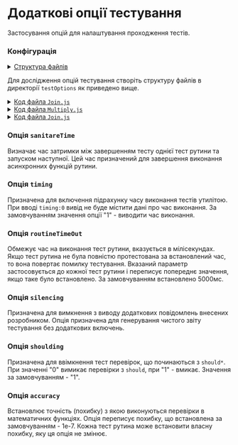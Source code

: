 # Додаткові опції тестування

Застосування опцій для налаштування проходження тестів.

### Конфігурація 

<details>
  <summary><u>Структура файлів</u></summary>

```
testOptions
     ├── Join.js
     ├── Join.test.js
     ├── Multiply.js
     ├── Multiply.test.js
     ├── Sum.js
     ├── Sum.test.js
     └── package.json

```

</details>

Для дослідження опцій тестування створіть структуру файлів в директорії `testOptions` як приведено вище.

<details>
    <summary><u>Код файла <code>Join.js</code></u></summary>

```js    
module.exports.join = function( a, b )
{
  return String( a ) + String( b );
}

```

</details>



<details>
    <summary><u>Код файла <code>Multiply.js</code></u></summary>

```js    
module.exports.multiply = function( a, b )
{
  return a * b;
}

```

</details>

<details>
    <summary><u>Код файла <code>Join.js</code></u></summary>

```js    
module.exports.join = function( a, b )
{
  return String( a ) + String( b );
}

```

</details>


### Опція `sanitareTime`

Визначає час затримки між завершенням тесту однієї тест рутини та запуском наступної. Цей час призначений для завершення виконання асинхронних функцій рутини. 

### Опція `timing`

Призначена для включення підрахунку часу виконання тестів утилітою. При вводі `timing:0` вивід не буде містити дані про час виконання. За замовчуванням значення опції "1" - виводити час виконання.

### Опція `routineTimeOut`

Обмежує час на виконання тест рутини, вказується в мілісекундах. Якщо тест рутина не була повністю протестована за встановлений час, то вона повертає помилку тестування. Вказаний параметр застосовується до кожної тест рутини і переписує попереднє значення, якщо таке було встановлено. За замовчуванням встановлено 5000мс.

### Опція `silencing`

Призначена для вимкнення з виводу додаткових повідомлень внесених розробником. Опція призначена для генерування чистого звіту тестування без додаткових включень. 

### Опція `shoulding`

Призначена для ввімкнення тест перевірок, що починаються з `should*`. При значенні "0" вимикає перевірки з `should`, при "1" - вмикає. Значення за замовчуванням - "1".

### Опція `accuracy`

Встановлює точність (похибку) з якою виконуються перевірки в математичних функціях. Опція переписує похибку, що встановлена за замовчуванням - 1е-7. Кожна тест рутина може встановити власну похибку, яку ця опція не змінює.
